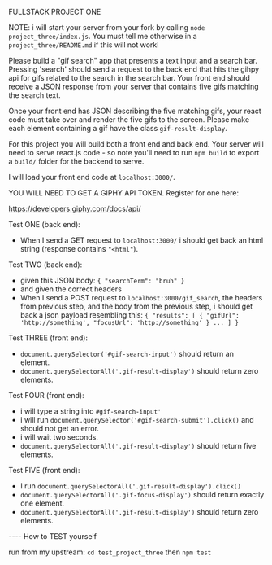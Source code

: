FULLSTACK PROJECT ONE

NOTE: i will start your server from your fork by calling `node project_three/index.js`. You must tell me otherwise in a `project_three/README.md` if this will not work!

Please build a "gif search" app that presents a text input and a search bar. Pressing 'search' should send a request to the back end that hits the gihpy api for gifs related to the search in the search bar. Your front end should receive a JSON response from your server that contains five gifs matching the search text.

Once your front end has JSON describing the five matching gifs, your react code must take over and render the five gifs to the screen. Please make each element containing a gif have the class `gif-result-display`. 

For this project you will build both a front end and back end. Your server will need to serve react.js code - so note you'll need to run `npm build` to export a `build/` folder for the backend to serve.

I will load your front end code at `localhost:3000/`.

YOU WILL NEED TO GET A GIPHY API TOKEN. Register for one here:

https://developers.giphy.com/docs/api/

Test ONE (back end):

- When I send a GET request to `localhost:3000/` i should get back an html string (response contains `"<html"`).

Test TWO (back end):

- given this JSON body: `{ "searchTerm": "bruh" }`
- and given the correct headers
- When I send a POST request to `localhost:3000/gif_search`, the headers from previous step, and the body from the previous step, i should get back a json payload resembling this:
	`{ "results": [ { "gifUrl": 'http://something', "focusUrl": 'http://something' } ... ] }`

Test THREE (front end):
- `document.querySelector('#gif-search-input')` should return an element.
- `document.querySelectorAll('.gif-result-display')` should return zero elements.

Test FOUR (front end):

- i will type a string into `#gif-search-input'`
- i will run `document.querySelector('#gif-search-submit').click()` and should not get an error.
- i will wait two seconds.
- `document.querySelectorAll('.gif-result-display')` should return five elements.

Test FIVE (front end):

- I run `document.querySelectorAll('.gif-result-display').click()`
- `document.querySelectorAll('.gif-focus-display')` should return exactly one element.
- `document.querySelectorAll('.gif-result-display')` should return zero elements.

---- How to TEST yourself

run from my upstream: `cd test_project_three` then `npm test`
